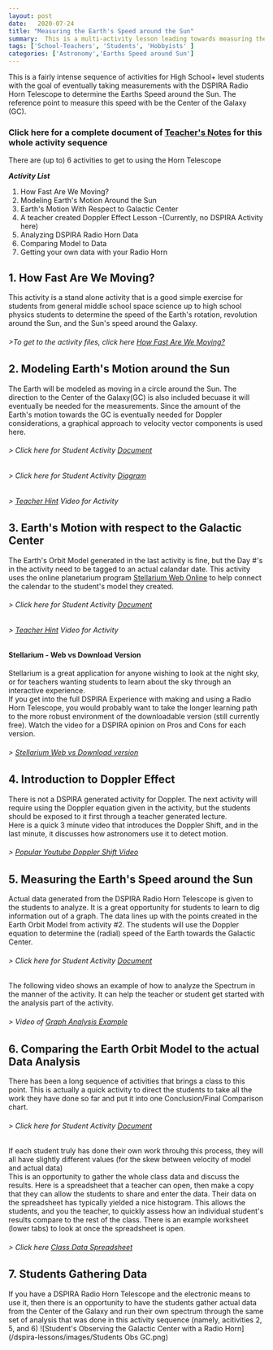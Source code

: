 ```yaml
---
layout: post
date:   2020-07-24
title: "Measuring the Earth's Speed around the Sun"
summary:  This is a multi-activity lesson leading towards measuring the Speed of the Earth around the Sun
tags: ['School-Teachers', 'Students', 'Hobbyists' ]
categories: ['Astronomy','Earths Speed around Sun'] 
---
```

This is a fairly intense sequence of activities for High School+ level students with the goal of eventually taking measurements with the DSPIRA Radio Horn Telescope to determine the Earths Speed around the Sun. The reference point to measure this speed with be the Center of the Galaxy (GC).   
### Click here for a complete document of [Teacher's Notes](https://docs.google.com/document/d/10zVMqpykbRbOjKvXGvWoZxYcacZ31Ay5AIp2mx70VOk/edit?usp=sharing) for this whole activity sequence

There are (up to) 6 activities to get to using the Horn Telescope 


**_Activity List_**
   1. How Fast Are We Moving?
   2. Modeling Earth's Motion Around the Sun
   3. Earth's Motion With Respect to Galactic Center
   4. A teacher created Doppler Effect Lesson -(Currently, no DSPIRA Activity here)
   5. Analyzing DSPIRA Radio Horn Data
   6. Comparing Model to Data
   7. Getting your own data with your Radio Horn
   
## 1. How Fast Are We Moving?   
   This activity is a stand alone activity that is a good simple exercise for students from general middle school space science up to high school physics students
   to determine the speed of the Earth's rotation, revolution around the Sun, and the Sun's speed around the Galaxy.
######   >To get to the activity files, click here [How Fast Are We Moving?](http://wvurail.org/dspira-lessons/HowFastAreWeMoving)   
   
## 2. Modeling Earth's Motion around the Sun    
The Earth will be modeled as moving in a circle around the Sun.  The direction to the Center of the Galaxy(GC) is also included becuase it will eventually be needed for the 
   measurements.  Since the amount of the Earth's motion towards the GC is eventually needed for Doppler considerations, a graphical approach to velocity vector components is 
   used here.  
###### > Click here for Student Activity [Document](https://docs.google.com/document/d/1__n0TklTs-efhsMBp2iGLFbOOSoBRgllJImWqw3vCNQ/edit?usp=sharing)    
###### > Click here for Student Activity [Diagram](https://drive.google.com/file/d/1AZH7kvTEcVaMl58jet1LkjiGaGwPlmJs/view?usp=sharing) 
   
###### > [Teacher Hint](https://www.youtube.com/watch?v=ke65AuJ-j7I&feature=youtu.be) Video for Activity 

## 3. Earth's Motion with respect to the Galactic Center 
The Earth's Orbit Model generated in the last activity is fine, but the Day #'s in the activity need to be tagged to an actual calandar date.  This activity uses the online 
planetarium program [Stellarium Web Online](https://stellarium-web.org/) to help connect the calendar to the student's model they created.   

###### > Click here for Student Activity [Document](https://docs.google.com/document/d/16ibpadOhBioZqrvxWpdrwJ1S6iNAwi7YaRW_QoM-CVI/edit?usp=sharing) 
   
###### > [Teacher Hint](https://www.youtube.com/watch?v=ApKA6kWlFuQ&feature=youtu.be) Video for Activity 
#### Stellarium - Web vs Download Version  
Stellarium is a great application for anyone wishing to look at the night sky, or for teachers wanting students to learn about the sky through an interactive experience.  
If you get into the full DSPIRA Experience with making and using a Radio Horn Telescope, you would probably want to take the longer learning path to the more robust environment of the downloadable version (still currently free).  Watch the video for a DSPIRA opinion on Pros and Cons for each version.  

###### > [Stellarium Web vs Download version](https://www.youtube.com/watch?v=uWdVQG93MO4&list=PLxSg3s3C3JCFns9MFgZ-1VWBV4Y346afq&index=5&t=0s) 

## 4. Introduction to Doppler Effect   
There is not a DSPIRA generated activity for Doppler.  The next activity will require using the Doppler equation given in the activity, but the students should be 
exposed to it first through a teacher generated lecture.  
Here is a quick 3 minute video that introduces the Doppler Shift, and in the last minute, it discusses how astronomers use it to detect motion. 
###### > [Popular Youtube Doppler Shift Video](https://www.youtube.com/watch?v=h4OnBYrbCjY)

## 5. Measuring the Earth's Speed around the Sun   
Actual data generated from the DSPIRA Radio Horn Telescope is given to the students to analyze.  It is a great opportunity for students to learn to dig information out of a graph.  The data lines up with the points created in the Earth Orbit Model from activity #2.  The students will use the Doppler equation to determine the (radial) speed of the Earth towards the Galactic Center. 

###### > Click here for Student Activity [Document](https://drive.google.com/file/d/17vAWar6qnTkrmAbeuVLDPLYGMwrpnj2J/view?usp=sharing)  

The following video shows an example of how to analyze the Spectrum in the manner of the activity.  It can help the teacher or student get started with the analysis part of the activity. 
###### > Video of [Graph Analysis Example](https://www.youtube.com/watch?v=0yAo1z4kv1w)
   
## 6. Comparing the Earth Orbit Model to the actual Data Analysis

There has been a long sequence of activities that brings a class to this point.  This is actually a quick activity to direct the students to take all the work they have done so far and put it into one Conclusion/Final Comparison chart.  

###### > Click here for Student Activity [Document](https://drive.google.com/file/d/1Xum-03ijXDn8iplFXZ7dhKvmLEAxcuZu/view?usp=sharing)   
If each student truly has done their own work throuhg this process, they will all have slightly different values (for the skew between velocity of model and actual data)  
This is an opportunity to gather the whole class data and discuss the results.  Here is a spreadsheet that a teacher can open, then make a copy that they can allow the students to share and enter the data.  Their data on the spreadsheet has typically yielded a nice histogram.  This allows the students, and you the teacher, to quickly assess how an individual student's results compare to the rest of the class.  There is an example worksheet (lower tabs) to look at once the spreadsheet is open.

###### > Click here [Class Data Spreadsheet](https://docs.google.com/spreadsheets/d/1mQxOA6Tcwsas5Y0UEpoiRx85zhIqMMff7jumb62Mfno/edit?usp=sharing) 

## 7. Students Gathering Data 

If you have a DSPIRA Radio Horn Telescope and the electronic means to use it, then there is an opportunity to have the students gather actual data from the Center of the Galaxy and run their own spectrum through the same set of analysis that was done in this activity sequence (namely, acitivities 2, 5, and 6) 
![Student's Observing the Galactic Center with a Radio Horn](/dspira-lessons/images/Students Obs GC.png)


